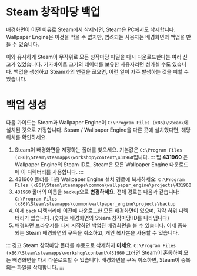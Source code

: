 # Steam 창작마당 백업

배경화면이 어떤 이유로 Steam에서 삭제되면, Steam은 PC에서도 삭제합니다. Wallpaper Engine은 이것을 막을 수 없지만, 염려되는 사용자는 배경화면의 백업을 만들 수 있습니다.

이와 유사하게 Steam이 무작위로 모든 창작마당 파일을 다시 다운로드한다는 여러 신고가 있었습니다. 기가바이트 크기의 데이터를 보유한 사용자라면 성가실 수도 있습니다. 백업을 생성하고 Steam과의 연결을 끊으면, 이런 일이 자주 발생하는 것을 피할 수 있습니다.

# 백업 생성

다음 가이드는 Steam과 Wallpaper Engine이 `C:\Program Files (x86)\Steam\`에 설치된 것으로 가정합니다. Steam / Wallpaper Engine을 다른 곳에 설치했다면, 해당 위치를 확인하세요.

1. Steam이 배경화면을 저장하는 폴더를 찾으세요. 기본값은 `C:\Program Files (x86)\Steam\steamapps\workshop\content\431960`입니다. ::: 팁 **431960** 은 Wallpaper Engine의 Steam ID로, Steam은 모든 Wallpaper Engine 다운로드에 이 디렉터리를 사용합니다. :::
2. 431960 폴더를 다음 Wallpaper Engine 설치 경로에 복사하세요: `C:\Program Files (x86)\Steam\steamapps\common\wallpaper_engine\projects\431960`
3. `431960` 폴더의 이름을 `backup`으로 **변경하세요**. 전체 경로는 다음과 같습니다: `C:\Program Files (x86)\Steam\steamapps\common\wallpaper_engine\projects\backup`
4. 이제 `back` 디렉터리에 이전에 다운로드한 모든 배경화면이 있으며, 각각 하위 디렉터리가 있습니다. (숫자는 배경화면의 Steam 창작마당 ID를 나타냅니다)
5. 배경화면 브라우저를 다시 시작하면 백업된 배경화면을 볼 수 있습니다. 이제 중복되는 Steam 배경화면의 구독을 취소하고, 개인 복사본을 사용할 수 있습니다.

::: 경고 Steam 창작마당 폴더를 수동으로 삭제하지 **마세요**. `C:\Program Files (x86)\Steam\steamapps\workshop\content\431960` 그러면 Steam이 혼동하여 모든 배경화면을 다시 다운로드할 수 있습니다. 배경화면을 구독 취소하면, Steam이 중복되는 파일을 삭제합니다. :::